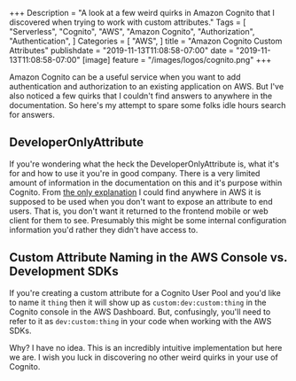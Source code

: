 +++
Description = "A look at a few weird quirks in Amazon Cognito that I discovered when trying to work with custom attributes."
Tags = [
  "Serverless",
  "Cognito",
  "AWS",
  "Amazon Cognito",
  "Authorization",
  "Authentication",
]
Categories = [
  "AWS",
]
title = "Amazon Cognito Custom Attributes"
publishdate = "2019-11-13T11:08:58-07:00"
date = "2019-11-13T11:08:58-07:00"
[image]
    feature = "/images/logos/cognito.png"
+++

Amazon Cognito can be a useful service when you want to add authentication and authorization to an existing application on AWS. But I've also noticed a few quirks that I couldn't find answers to anywhere in the documentation. So here's my attempt to spare some folks idle hours search for answers.
<!--more-->

## DeveloperOnlyAttribute

If you're wondering what the heck the DeveloperOnlyAttribute is, what it's for and how to use it you're in good company. There is a very limited amount of information in the documentation on this and it's purpose within Cognito. From [the only explanation](https://forums.aws.amazon.com/thread.jspa?threadID=267841) I could find anywhere in AWS it is supposed to be used when you don't want to expose an attribute to end users. That is, you don't want it returned to the frontend mobile or web client for them to see. Presumably this might be some internal configuration information you'd rather they didn't have access to.

## Custom Attribute Naming in the AWS Console vs. Development SDKs

If you're creating a custom attribute for a Cognito User Pool and you'd like to name it `thing` then it will show up as `custom:dev:custom:thing` in the Cognito console in the AWS Dashboard. But, confusingly, you'll need to refer to it as `dev:custom:thing` in your code when working with the AWS SDKs.

Why? I have no idea. This is an incredibly intuitive implementation but here we are. I wish you luck in discovering no other weird quirks in your use of Cognito.
